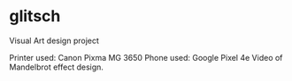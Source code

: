 # glitsch

Visual Art design project


Printer used: Canon Pixma MG 3650
Phone used: Google Pixel 4e
Video of Mandelbrot effect design.
